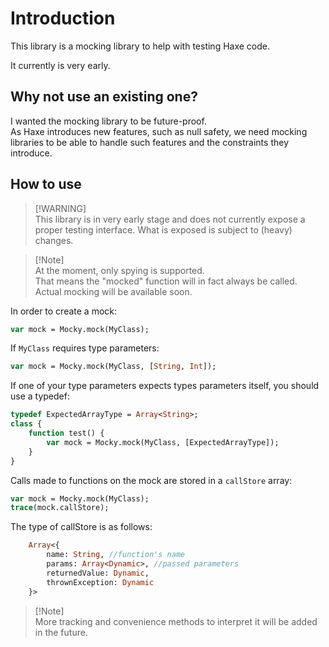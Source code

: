 # Introduction
This library is a mocking library to help with testing Haxe code.

It currently is very early.

## Why not use an existing one?
I wanted the mocking library to be future-proof.  
As Haxe introduces new features, such as null safety, we need mocking libraries to be able to handle such features and the constraints they introduce.

## How to use

>   [!WARNING]  
>   This library is in very early stage and does not currently expose a proper testing interface. What is exposed is subject to (heavy) changes.  

>   [!Note]  
>   At the moment, only spying is supported.  
>   That means the "mocked" function will in fact always be called. 
>   Actual mocking will be available soon.

In order to create a mock:

```haxe
var mock = Mocky.mock(MyClass);
```

If `MyClass` requires type parameters:

```haxe
var mock = Mocky.mock(MyClass, [String, Int]);
```

If one of your type parameters expects types parameters itself, you should use a typedef:

```haxe
typedef ExpectedArrayType = Array<String>;
class {
    function test() {
        var mock = Mocky.mock(MyClass, [ExpectedArrayType]);
    }
}

```

Calls made to functions on the mock are stored in a `callStore` array:

```haxe
var mock = Mocky.mock(MyClass);
trace(mock.callStore);
```

The type of callStore is as follows:

```haxe
    Array<{
        name: String, //function's name
        params: Array<Dynamic>, //passed parameters
        returnedValue: Dynamic,
        thrownException: Dynamic
    }>
```

>   [!Note]  
>   More tracking and convenience methods to interpret it will be added in the future.
